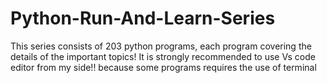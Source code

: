 # Python-Run-And-Learn-Series
This series consists of 203 python programs, each program covering the details of the important topics! 
It is strongly recommended to use Vs code editor from my side!! because some programs requires the use of terminal
